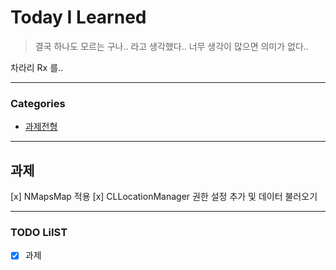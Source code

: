 # Today I Learned
> 결국 하나도 모르는 구나.. 라고 생각했다.. 너무 생각이 많으면 의미가 없다..

차라리 Rx 를..

---

### Categories
- [과제전형](#과제)

---

## 과제
[x] NMapsMap 적용
[x] CLLocationManager 권한 설정 추가 및 데이터 불러오기

---

### TODO LiIST
- [x] 과제